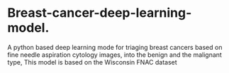 # Breast-cancer-deep-learning-model.
A python based deep learning mode for triaging breast cancers based on fine needle aspiration cytology images, into the benign and the malignant type, This model is based on the Wisconsin FNAC dataset 
